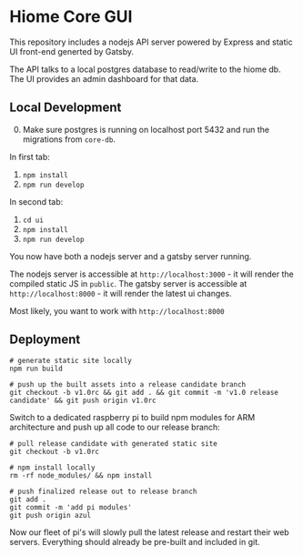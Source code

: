 # Hiome Core GUI

This repository includes a nodejs API server powered by Express and static UI front-end generted by Gatsby.

The API talks to a local postgres database to read/write to the hiome db. The UI provides an admin dashboard for that data.

## Local Development

0. Make sure postgres is running on localhost port 5432 and run the migrations from `core-db`.

In first tab:

1. `npm install`
2. `npm run develop`

In second tab:

1. `cd ui`
2. `npm install`
3. `npm run develop`

You now have both a nodejs server and a gatsby server running.

The nodejs server is accessible at `http://localhost:3000` - it will render the compiled static JS in `public`.
The gatsby server is accessible at `http://localhost:8000` - it will render the latest ui changes.

Most likely, you want to work with `http://localhost:8000`

## Deployment

```console
# generate static site locally
npm run build

# push up the built assets into a release candidate branch
git checkout -b v1.0rc && git add . && git commit -m 'v1.0 release candidate' && git push origin v1.0rc
```

Switch to a dedicated raspberry pi to build npm modules for ARM architecture and push up all code to our release branch:

```console
# pull release candidate with generated static site
git checkout -b v1.0rc

# npm install locally
rm -rf node_modules/ && npm install

# push finalized release out to release branch
git add .
git commit -m 'add pi modules'
git push origin azul
```

Now our fleet of pi's will slowly pull the latest release and restart their web servers. Everything should already be pre-built and included in git.
